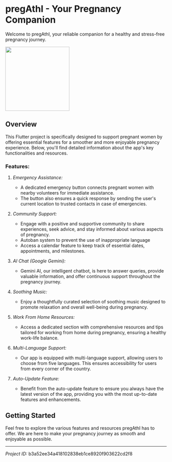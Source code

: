 # pregAthI - Your Pregnancy Companion

Welcome to pregAthI, your reliable companion for a healthy and stress-free pregnancy journey.
<div style="display: flex;">
   <a href="https://ibb.co/XYh6CNt"><img src="https://i.ibb.co/GHKG5BR/app-icon-foreground.png" alt="" border="0" height="200"></a>
</div>

## Overview

This Flutter project is specifically designed to support pregnant women by offering essential features for a smoother and more enjoyable pregnancy experience. Below, you'll find detailed information about the app's key functionalities and resources.

### Features:

1. *Emergency Assistance:*
   - A dedicated emergency button connects pregnant women with nearby volunteers for immediate assistance.
   - The button also ensures a quick response by sending the user's current location to trusted contacts in case of emergencies.

2. *Community Support:*
   - Engage with a positive and supportive community to share experiences, seek advice, and stay informed about various aspects of pregnancy.
   - Autoban system to prevent the use of inappropriate language
   - Access a calendar feature to keep track of essential dates, appointments, and milestones.  

3. *AI Chat (Google Gemini):*
   - Gemini AI, our intelligent chatbot, is here to answer queries, provide valuable information, and offer continuous support throughout the pregnancy journey.

4. *Soothing Music:*
   - Enjoy a thoughtfully curated selection of soothing music designed to promote relaxation and overall well-being during pregnancy.

5. *Work From Home Resources:*
   - Access a dedicated section with comprehensive resources and tips tailored for working from home during pregnancy, ensuring a healthy work-life balance.

6. *Multi-Language Support:*
   - Our app is equipped with multi-language support, allowing users to choose from five languages. This ensures accessibility for users from every corner of the country.

7. *Auto-Update Feature:*
   - Benefit from the auto-update feature to ensure you always have the latest version of the app, providing you with the most up-to-date features and enhancements.

## Getting Started

Feel free to explore the various features and resources pregAthI has to offer. We are here to make your pregnancy journey as smooth and enjoyable as possible.

---

*Project ID:* b3a52ee34a418102838eb1ce8920f903622cd2f8
